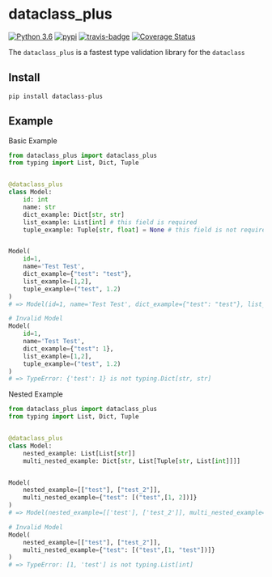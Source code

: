 # dataclass_plus
[![Python 3.6](https://img.shields.io/badge/python-3.7-brightgreen.svg)](https://www.python.org/downloads/release/python-370)
[![pypi](https://badge.fury.io/py/dataclass-plus.svg)](https://badge.fury.io/py/dataclass-plus)
[![travis-badge](https://travis-ci.org/mgurdal/aegis.svg?branch=master)](https://travis-ci.org/muhammetenes/dataclass_plus)
[![Coverage Status](https://coveralls.io/repos/github/muhammetenes/dataclass_plus/badge.svg?branch=master)](https://coveralls.io/github/muhammetenes/dataclass_plus?branch=master)

The `dataclass_plus` is a fastest type validation library for the `dataclass`


## Install
```
pip install dataclass-plus
```

## Example

Basic Example
```python
from dataclass_plus import dataclass_plus
from typing import List, Dict, Tuple


@dataclass_plus
class Model:
    id: int
    name: str
    dict_example: Dict[str, str]
    list_example: List[int] # this field is required
    tuple_example: Tuple[str, float] = None # this field is not required because set default None


Model(
    id=1, 
    name='Test Test', 
    dict_example={"test": "test"}, 
    list_example=[1,2],
    tuple_example=("test", 1.2)
)
# => Model(id=1, name='Test Test', dict_example={"test": "test"}, list_example=[1,2], tuple_example=("test", 1.2))

# Invalid Model
Model(
    id=1, 
    name='Test Test', 
    dict_example={"test": 1}, 
    list_example=[1,2],
    tuple_example=("test", 1.2)
)
# => TypeError: {'test': 1} is not typing.Dict[str, str]

```

Nested Example

```python
from dataclass_plus import dataclass_plus
from typing import List, Dict, Tuple


@dataclass_plus
class Model:
    nested_example: List[List[str]]
    multi_nested_example: Dict[str, List[Tuple[str, List[int]]]]


Model(
    nested_example=[["test"], ["test_2"]],
    multi_nested_example={"test": [("test",[1, 2])]}
)
# => Model(nested_example=[['test'], ['test_2']], multi_nested_example={'test': [('test', [1, 2])]})

# Invalid Model
Model(
    nested_example=[["test"], ["test_2"]],
    multi_nested_example={"test": [("test",[1, "test"])]}
)
# => TypeError: [1, 'test'] is not typing.List[int]

```